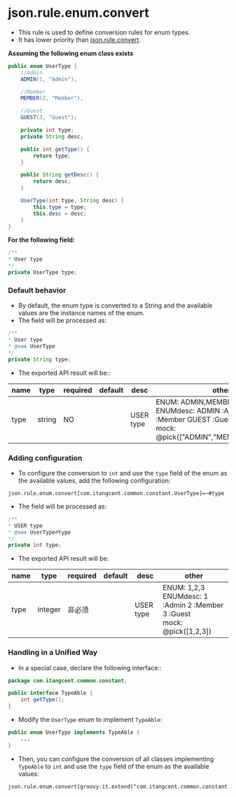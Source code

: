 # json.rule.enum.convert

- This rule is used to define conversion rules for enum types.
- It has lower priority than [json.rule.convert](json_rule_convert.md).

**Assuming the following enum class exists** 

```java
public enum UserType {
    //Admin
    ADMIN(1, "Admin"),

    //Member
    MEMBER(2, "Member"),

    //Guest
    GUEST(3, "Guest");

    private int type;
    private String desc;

    public int getType() {
        return type;
    }

    public String getDesc() {
        return desc;
    }

    UserType(int type, String desc) {
        this.type = type;
        this.desc = desc;
    }
}
```

**For the following field:**

```java
/**
* User type
*/
private UserType type;
```

### Default behavior

- By default, the enum type is converted to a String and the available values are the instance names of the enum.
- The field will be processed as:

```java
/**
* User type
* @see UserType
*/
private String type;
```
- The exported API result will be::

| name | type | required | default | desc | other |
| --- | --- | --- | --- | --- | --- |
| type | string | NO | | USER type | ENUM: ADMIN,MEMBER,GUEST<br>ENUMdesc: ADMIN :Admin MEMBER :Member GUEST :Guest<br>mock: @pick(["ADMIN","MEMBER","GUEST"])

### Adding configuration

- To configure the conversion to `int` and use the `type` field of the enum as the available values, add the following configuration:

```properties
json.rule.enum.convert[com.itangcent.common.constant.UserType]=~#type
```

- The field will be processed as:

```java
/**
* USER type
* @see UserType#type
*/
private int type;
```

- The exported API result will be:

| name | type | required | default | desc | other |
| --- | --- | --- | --- | --- | --- |
| type | integer | 非必须 | | USER type | ENUM: 1,2,3<br>ENUMdesc: 1 :Admin 2 :Member 3 :Guest<br>mock: @pick([1,2,3])



### Handling in a Unified Way

- In a special case, declare the following interface::

```java
package com.itangcent.common.constant;

public interface TypeAble {
    int getType();
}
```

- Modify the `UserType` enum to implement `TypeAble`:

```java
public enum UserType implements TypeAble {
    ...
}
```

- Then, you can configure the conversion of all classes implementing `TypeAble` to `int` and use the `type` field of the enum as the available values:

```properties
json.rule.enum.convert[groovy:it.extend("com.itangcent.common.constant.TypeAble")]=~#type
```
